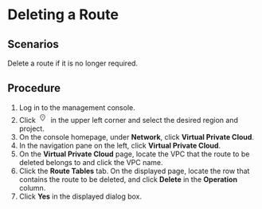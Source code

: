 # Deleting a Route<a name="vpc_route_0012"></a>

## Scenarios<a name="s974a02c09b8e44f59dcc9335de2d030a"></a>

Delete a route if it is no longer required.

## Procedure<a name="sdec7a81b54b0476b8e37270f45edcca7"></a>

1.  Log in to the management console.
2.  Click  ![](figures/icon-region.png)  in the upper left corner and select the desired region and project.
3.  On the console homepage, under  **Network**, click  **Virtual Private Cloud**.
4.  In the navigation pane on the left, click  **Virtual Private Cloud**.
5.  On the  **Virtual Private Cloud**  page, locate the VPC that the route to be deleted belongs to and click the VPC name.
6.  Click the  **Route Tables**  tab. On the displayed page, locate the row that contains the route to be deleted, and click  **Delete**  in the  **Operation**  column.
7.  Click  **Yes**  in the displayed dialog box.


